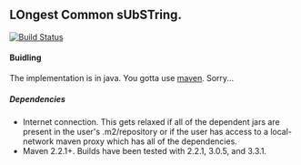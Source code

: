 LOngest Common sUbSTring.
-------------------------

[![Build Status](https://travis-ci.org/gv0tch0/locust.png)](https://travis-ci.org/gv0tch0/locust)

#### Buidling
The implementation is in java. You gotta use [maven](http://maven.apache.org/ "Maven Home"). Sorry...

##### Dependencies
- Internet connection. This gets relaxed if all of the dependent jars are present in the user's .m2/repository or if the user has access to a local-network maven proxy which has all of the dependencies.
- Maven 2.2.1+. Builds have been tested with 2.2.1, 3.0.5, and 3.3.1.
